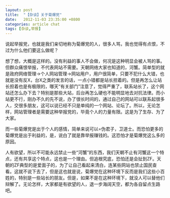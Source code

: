 ```yaml
---
layout: post
title:  "【杂谈】关于菊爆党"
date:   2012-11-03 23:35:00 +0800
categories: article chat
tags: [杂谈,举报]
---
```

说起举报党，也就是我们亲切地称为菊爆党的人，很多人骂，我也觉得有点恨，不过为什么他们要这么做呢？
<!-- more -->
想了想，大概是这样的。没有利益的事人不会做，何况是这种明显会被人骂的事。但群众痛恨举报，不代表网站不需要。天朝网络大家也知道的，河蟹。简单型的就是政府网络管理→个人网站管理→网站用户，用户很简单，只要不犯什么大错，也就是没有反X，台X之类的发言的话，一点小错都是站长担着的。但是再怎么让站长担着也是有极限的，哪天“有关部门”注意了，觉得严重了，联系站长了，这个网站还怎么办下去？特别是那些大站，后台再怎么硬也不能明显地去对抗法律。而小站更不行，刚办不久的先不说，办了很长时间的，通过自己的网站可以联系起很多人，交很多朋友，这可以说已经不只是单纯的一个网站、论坛了。所以，无论怎样，网站管理者是需要这种举报党的，毕竟个人的力量有限。这是为了生存、为了大家。

而一些菊爆党是出于个人的感情，简单来说可以=伪君子，卫道士。而恐怕更多的菊爆党是出于利益的，是，说白了就是靠举报赚钱的。这恐怕才是菊爆党这么多的原因。

人有欲望，所以不可能永远禁止一些“河蟹”的东西，我们天朝不止有河蟹这一个特点，还有共享这个特点，这也是一个理由。但追根究底，恐怕还是会扯到ZF。天朝的ZF典型的是爱面子的，为了让自己看起来清白，连某些网站也禁止国民查看。这就不说下去了，但是这也就是说，菊爆党在这种环境下反而是我们这些小百姓的，特别是一些站长的朋友。但是，如果不是在这种环境下，就没人可以替他们辩解了。无论怎样，大家都是有欲望的人，退一步海阔天空，都为各自留点生路吧。